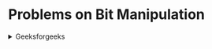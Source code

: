 # Problems on Bit Manipulation

<details>
<summary> Geeksforgeeks </summary>
  
- [Bit Difference](https://practice.geeksforgeeks.org/problems/bit-difference-1587115620/1?page=1&category[]=Bit%20Magic&sortBy=submissions)

- [Right Most Different Bit](https://practice.geeksforgeeks.org/problems/rightmost-different-bit-1587115621/1?page=1&category[]=Bit%20Magic&sortBy=submissions)

- [Exceptionally Odd](https://practice.geeksforgeeks.org/problems/find-the-odd-occurence4820/1?page=1&category[]=Bit%20Magic&sortBy=submissions)
  
- [Non - Repeating Numbers](https://practice.geeksforgeeks.org/problems/finding-the-numbers0215/1?page=1&category[]=Bit%20Magic&sortBy=submissions)

- [Longest Consecutive Ones](https://practice.geeksforgeeks.org/problems/longest-consecutive-1s-1587115620/1?page=1&category[]=Bit%20Magic&sortBy=submissions)

</details>
